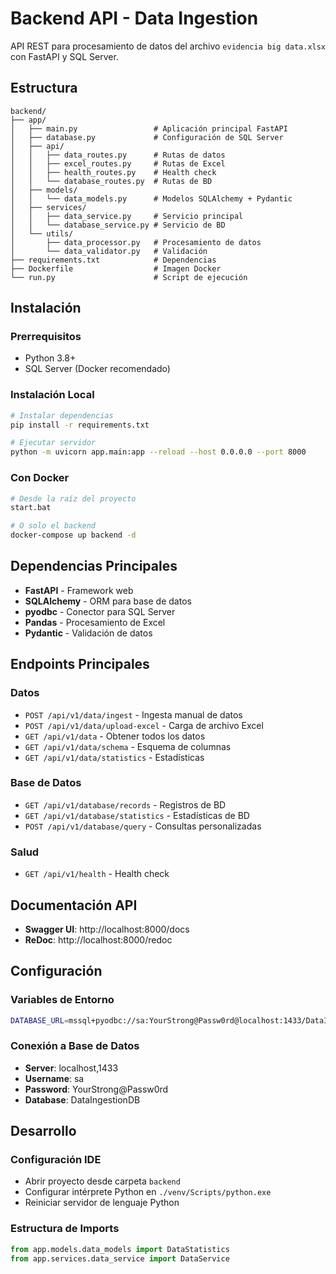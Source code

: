 # Backend API - Data Ingestion

API REST para procesamiento de datos del archivo `evidencia big data.xlsx` con FastAPI y SQL Server.

## Estructura

```
backend/
├── app/
│   ├── main.py                 # Aplicación principal FastAPI
│   ├── database.py             # Configuración de SQL Server
│   ├── api/
│   │   ├── data_routes.py      # Rutas de datos
│   │   ├── excel_routes.py     # Rutas de Excel
│   │   ├── health_routes.py    # Health check
│   │   └── database_routes.py  # Rutas de BD
│   ├── models/
│   │   └── data_models.py      # Modelos SQLAlchemy + Pydantic
│   ├── services/
│   │   ├── data_service.py     # Servicio principal
│   │   └── database_service.py # Servicio de BD
│   └── utils/
│       ├── data_processor.py   # Procesamiento de datos
│       └── data_validator.py   # Validación
├── requirements.txt            # Dependencias
├── Dockerfile                  # Imagen Docker
└── run.py                      # Script de ejecución
```

## Instalación

### Prerrequisitos
- Python 3.8+
- SQL Server (Docker recomendado)

### Instalación Local
```bash
# Instalar dependencias
pip install -r requirements.txt

# Ejecutar servidor
python -m uvicorn app.main:app --reload --host 0.0.0.0 --port 8000
```

### Con Docker
```bash
# Desde la raíz del proyecto
start.bat

# O solo el backend
docker-compose up backend -d
```

## Dependencias Principales
- **FastAPI** - Framework web
- **SQLAlchemy** - ORM para base de datos
- **pyodbc** - Conector para SQL Server
- **Pandas** - Procesamiento de Excel
- **Pydantic** - Validación de datos

## Endpoints Principales

### Datos
- `POST /api/v1/data/ingest` - Ingesta manual de datos
- `POST /api/v1/data/upload-excel` - Carga de archivo Excel
- `GET /api/v1/data` - Obtener todos los datos
- `GET /api/v1/data/schema` - Esquema de columnas
- `GET /api/v1/data/statistics` - Estadísticas

### Base de Datos
- `GET /api/v1/database/records` - Registros de BD
- `GET /api/v1/database/statistics` - Estadísticas de BD
- `POST /api/v1/database/query` - Consultas personalizadas

### Salud
- `GET /api/v1/health` - Health check

## Documentación API

- **Swagger UI**: http://localhost:8000/docs
- **ReDoc**: http://localhost:8000/redoc

## Configuración

### Variables de Entorno
```bash
DATABASE_URL=mssql+pyodbc://sa:YourStrong@Passw0rd@localhost:1433/DataIngestionDB?driver=ODBC+Driver+17+for+SQL+Server&TrustServerCertificate=yes
```

### Conexión a Base de Datos
- **Server**: localhost,1433
- **Username**: sa
- **Password**: YourStrong@Passw0rd
- **Database**: DataIngestionDB

## Desarrollo

### Configuración IDE
- Abrir proyecto desde carpeta `backend`
- Configurar intérprete Python en `./venv/Scripts/python.exe`
- Reiniciar servidor de lenguaje Python

### Estructura de Imports
```python
from app.models.data_models import DataStatistics
from app.services.data_service import DataService
```
